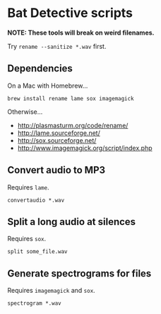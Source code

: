 Bat Detective scripts
=====================

**NOTE: These tools will break on weird filenames.**

Try `rename --sanitize *.wav` first.

Dependencies
------------

On a Mac with Homebrew...

    brew install rename lame sox imagemagick

Otherwise...

* <http://plasmasturm.org/code/rename/>
* <http://lame.sourceforge.net/>
* <http://sox.sourceforge.net/>
* <http://www.imagemagick.org/script/index.php>

Convert audio to MP3
--------------------

Requires `lame`.

    convertaudio *.wav

Split a long audio at silences
------------------------------

Requires `sox`.

    split some_file.wav

Generate spectrograms for files
-------------------------------

Requires `imagemagick` and `sox`.

    spectrogram *.wav
